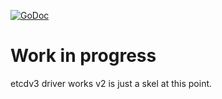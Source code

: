 [![GoDoc](https://godoc.org/github.com/mickep76/kvstore?status.svg)](https://godoc.org/github.com/mickep76/kvstore)

# Work in progress

etcdv3 driver works v2 is just a skel at this point.

